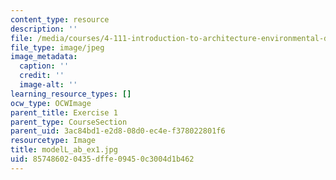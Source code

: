 ```yaml
---
content_type: resource
description: ''
file: /media/courses/4-111-introduction-to-architecture-environmental-design-spring-2014/857486020435dffe09450c3004d1b462_modelL_ab_ex1.jpg
file_type: image/jpeg
image_metadata:
  caption: ''
  credit: ''
  image-alt: ''
learning_resource_types: []
ocw_type: OCWImage
parent_title: Exercise 1
parent_type: CourseSection
parent_uid: 3ac84bd1-e2d8-08d0-ec4e-f378022801f6
resourcetype: Image
title: modelL_ab_ex1.jpg
uid: 85748602-0435-dffe-0945-0c3004d1b462
---
```

